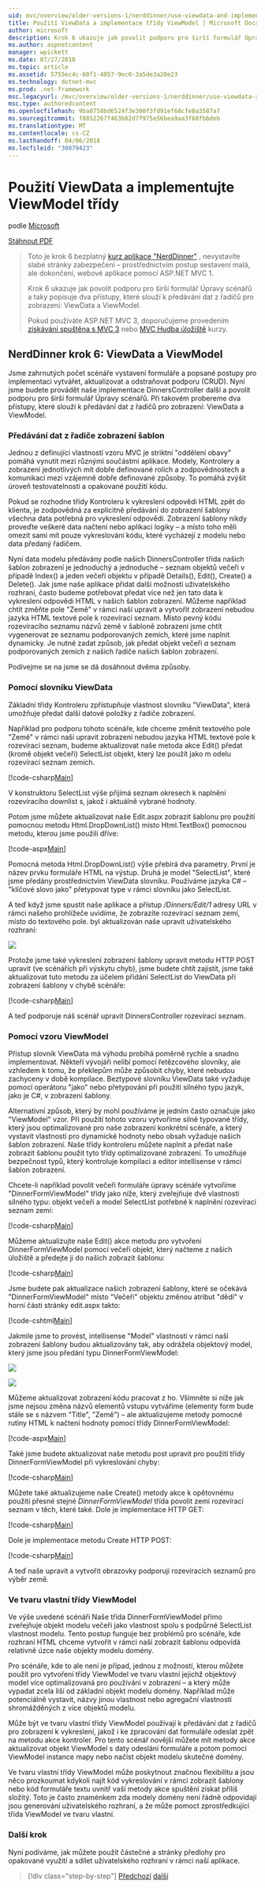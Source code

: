 ```yaml
---
uid: mvc/overview/older-versions-1/nerddinner/use-viewdata-and-implement-viewmodel-classes
title: Použití ViewData a implementace třídy ViewModel | Microsoft Docs
author: microsoft
description: Krok 6 ukazuje jak povolit podporu pro širší formulář Úpravy scénářů a taky popisuje dva přístupy, které slouží k předávání dat z řadičů pro zobrazení:...
ms.author: aspnetcontent
manager: wpickett
ms.date: 07/27/2010
ms.topic: article
ms.assetid: 5755ec4c-60f1-4057-9ec0-3a5de3a20e23
ms.technology: dotnet-mvc
ms.prod: .net-framework
msc.legacyurl: /mvc/overview/older-versions-1/nerddinner/use-viewdata-and-implement-viewmodel-classes
msc.type: authoredcontent
ms.openlocfilehash: 9ba8758bd6524f3e300f3fd91ef68cfe8a3587a7
ms.sourcegitcommit: f8852267f463b62d7f975e56bea9aa3f68fbbdeb
ms.translationtype: MT
ms.contentlocale: cs-CZ
ms.lasthandoff: 04/06/2018
ms.locfileid: "30879423"
---
```

<a name="use-viewdata-and-implement-viewmodel-classes"></a>Použití ViewData a implementujte ViewModel třídy
====================
podle [Microsoft](https://github.com/microsoft)

[Stáhnout PDF](http://aspnetmvcbook.s3.amazonaws.com/aspnetmvc-nerdinner_v1.pdf)

> Toto je krok 6 bezplatný [kurz aplikace "NerdDinner"](introducing-the-nerddinner-tutorial.md) , nevystavíte slabé stránky zabezpečení – prostřednictvím postup sestavení malá, ale dokončení, webové aplikace pomocí ASP.NET MVC 1.
> 
> Krok 6 ukazuje jak povolit podporu pro širší formulář Úpravy scénářů a taky popisuje dva přístupy, které slouží k předávání dat z řadičů pro zobrazení: ViewData a ViewModel.
> 
> Pokud používáte ASP.NET MVC 3, doporučujeme provedením [získávání spuštěna s MVC 3](../../older-versions/getting-started-with-aspnet-mvc3/cs/intro-to-aspnet-mvc-3.md) nebo [MVC Hudba úložiště](../../older-versions/mvc-music-store/mvc-music-store-part-1.md) kurzy.


## <a name="nerddinner-step-6-viewdata-and-viewmodel"></a>NerdDinner krok 6: ViewData a ViewModel

Jsme zahrnutých počet scénáře vystavení formuláře a popsané postupy pro implementaci vytvářet, aktualizovat a odstraňovat podporu (CRUD). Nyní jsme budete provádět naše implementace DinnersController další a povolit podporu pro širší formulář Úpravy scénářů. Při takovém probereme dva přístupy, které slouží k předávání dat z řadičů pro zobrazení: ViewData a ViewModel.

### <a name="passing-data-from-controllers-to-view-templates"></a>Předávání dat z řadiče zobrazení šablon

Jednou z definující vlastností vzoru MVC je striktní "oddělení obavy" pomáhá vynutit mezi různými součástmi aplikace. Modely, Kontrolery a zobrazení jednotlivých mít dobře definované rolích a zodpovědnostech a komunikaci mezi vzájemně dobře definované způsoby. To pomáhá zvýšit úroveň testovatelnosti a opakované použití kódu.

Pokud se rozhodne třídy Kontroleru k vykreslení odpovědi HTML zpět do klienta, je zodpovědná za explicitně předávání do zobrazení šablony všechna data potřebná pro vykreslení odpovědi. Zobrazení šablony nikdy proveďte veškeré data načtení nebo aplikaci logiky – a místo toho měli omezit sami mít pouze vykreslování kódu, které vycházejí z modelu nebo data předaný řadičem.

Nyní data modelu předávány podle našich DinnersController třída našich šablon zobrazení je jednoduchý a jednoduché – seznam objektů večeři v případě Index() a jeden večeři objektu v případě Details(), Edit(), Create() a Delete(). Jak jsme naše aplikace přidat další možnosti uživatelského rozhraní, často budeme potřebovat předat více než jen tato data k vykreslení odpovědi HTML v našich šablon zobrazení. Můžeme například chtít změňte pole "Země" v rámci naší upravit a vytvořit zobrazení nebudou jazyka HTML textové pole k rozevírací seznam. Místo pevný kódu rozevíracího seznamu názvů země v šabloně zobrazení jsme chtít vygenerovat ze seznamu podporovaných zemích, které jsme naplnit dynamicky. Je nutné zadat způsob, jak předat objekt večeři *a* seznam podporovaných zemích z našich řadiče našich šablon zobrazení.

Podívejme se na jsme se dá dosáhnout dvěma způsoby.

### <a name="using-the-viewdata-dictionary"></a>Pomocí slovníku ViewData

Základní třídy Kontroleru zpřístupňuje vlastnost slovníku "ViewData", která umožňuje předat další datové položky z řadiče zobrazení.

Například pro podporu tohoto scénáře, kde chceme změnit textového pole "Země" v rámci naší upravit zobrazení nebudou jazyka HTML textové pole k rozevírací seznam, budeme aktualizovat naše metoda akce Edit() předat (kromě objekt večeři) SelectList objekt, který lze použít jako m odelu rozevírací seznam zemích.

[!code-csharp[Main](use-viewdata-and-implement-viewmodel-classes/samples/sample1.cs)]

V konstruktoru SelectList výše přijímá seznam okresech k naplnění rozevíracího downlist s, jakož i aktuálně vybrané hodnoty.

Potom jsme můžete aktualizovat naše Edit.aspx zobrazit šablonu pro použití pomocnou metodu Html.DropDownList() místo Html.TextBox() pomocnou metodu, kterou jsme použili dříve:

[!code-aspx[Main](use-viewdata-and-implement-viewmodel-classes/samples/sample2.aspx)]

Pomocná metoda Html.DropDownList() výše přebírá dva parametry. První je název prvku formuláře HTML na výstup. Druhá je model "SelectList", které jsme předány prostřednictvím ViewData slovníku. Používáme jazyka C# – "klíčové slovo jako" přetypovat type v rámci slovníku jako SelectList.

A teď když jsme spustit naše aplikace a přístup */Dinners/Edit/1* adresy URL v rámci našeho prohlížeče uvidíme, že zobrazíte rozevírací seznam zemí, místo do textového pole. byl aktualizován naše upravit uživatelského rozhraní:

![](use-viewdata-and-implement-viewmodel-classes/_static/image1.png)

Protože jsme také vykreslení zobrazení šablony upravit metodu HTTP POST upravit (ve scénářích při výskytu chyb), jsme budete chtít zajistit, jsme také aktualizovat tuto metodu za účelem přidání SelectList do ViewData při zobrazení šablony v chybě scénáře:

[!code-csharp[Main](use-viewdata-and-implement-viewmodel-classes/samples/sample3.cs)]

A teď podporuje náš scénář upravit DinnersController rozevírací seznam.

### <a name="using-a-viewmodel-pattern"></a>Pomocí vzoru ViewModel

Přístup slovník ViewData má výhodu probíhá poměrně rychle a snadno implementovat. Někteří vývojáři nelíbí pomocí řetězcového slovníky, ale vzhledem k tomu, že překlepům může způsobit chyby, které nebudou zachyceny v době kompilace. Beztypové slovníku ViewData také vyžaduje pomocí operátoru "jako" nebo přetypování při použití silného typu jazyk, jako je C#, v zobrazení šablony.

Alternativní způsob, který by mohl používáme je jedním často označuje jako "ViewModel" vzor. Při použití tohoto vzoru vytvoříme silně typované třídy, který jsou optimalizované pro naše zobrazení konkrétní scénáře, a který vystavit vlastnosti pro dynamické hodnoty nebo obsah vyžaduje našich šablon zobrazení. Naše třídy kontroleru můžete naplnit a předat naše zobrazit šablonu použít tyto třídy optimalizované zobrazení. To umožňuje bezpečnost typů, který kontroluje kompilaci a editor intellisense v rámci šablon zobrazení.

Chcete-li například povolit večeři formuláře úpravy scénáře vytvoříme "DinnerFormViewModel" třídy jako níže, který zveřejňuje dvě vlastnosti silného typu: objekt večeři a model SelectList potřebné k naplnění rozevírací seznam zemí:

[!code-csharp[Main](use-viewdata-and-implement-viewmodel-classes/samples/sample4.cs)]

Můžeme aktualizujte naše Edit() akce metodu pro vytvoření DinnerFormViewModel pomocí večeři objekt, který načteme z našich úložiště a předejte ji do našich zobrazit šablonu:

[!code-csharp[Main](use-viewdata-and-implement-viewmodel-classes/samples/sample5.cs)]

Jsme budete pak aktualizace našich zobrazení šablony, které se očekává "DinnerFormViewModel" místo "Večeři" objektu změnou atribut "dědí" v horní části stránky edit.aspx takto:

[!code-cshtml[Main](use-viewdata-and-implement-viewmodel-classes/samples/sample6.cshtml)]

Jakmile jsme to provést, intellisense "Model" vlastnosti v rámci naší zobrazení šablony budou aktualizovány tak, aby odrážela objektový model, který jsme jsou předání typu DinnerFormViewModel:

![](use-viewdata-and-implement-viewmodel-classes/_static/image2.png)

![](use-viewdata-and-implement-viewmodel-classes/_static/image3.png)

Můžeme aktualizovat zobrazení kódu pracovat z ho. Všimněte si níže jak jsme nejsou změna názvů elementů vstupu vytváříme (elementy form bude stále se s názvem "Title", "Země") – ale aktualizujeme metody pomocné rutiny HTML k načtení hodnoty pomocí třídy DinnerFormViewModel:

[!code-aspx[Main](use-viewdata-and-implement-viewmodel-classes/samples/sample7.aspx)]

Také jsme budete aktualizovat naše metodu post upravit pro použití třídy DinnerFormViewModel při vykreslování chyby:

[!code-csharp[Main](use-viewdata-and-implement-viewmodel-classes/samples/sample8.cs)]

Můžete také aktualizujeme naše Create() metody akce k opětovnému použití přesné stejné *DinnerFormViewModel* třída povolit zemí rozevírací seznam v těch, které také. Dole je implementace HTTP GET:

[!code-csharp[Main](use-viewdata-and-implement-viewmodel-classes/samples/sample9.cs)]

Dole je implementace metodu Create HTTP POST:

[!code-csharp[Main](use-viewdata-and-implement-viewmodel-classes/samples/sample10.cs)]

A teď naše upravit a vytvořit obrazovky podporují rozevíracích seznamů pro výběr země.

### <a name="custom-shaped-viewmodel-classes"></a>Ve tvaru vlastní třídy ViewModel

Ve výše uvedené scénáři Naše třída DinnerFormViewModel přímo zveřejňuje objekt modelu večeři jako vlastnost spolu s podpůrné SelectList vlastnost modelu. Tento postup funguje bez problémů pro scénáře, kde rozhraní HTML chceme vytvořit v rámci naší zobrazit šablonu odpovídá relativně úzce naše objekty modelu domény.

Pro scénáře, kde to ale není je případ, jednou z možností, kterou můžete použít pro vytvoření třídy ViewModel ve tvaru vlastní jejichž objektový model více optimalizovaná pro používání v zobrazení – a který může vypadat zcela liší od základní objekt modelu domény. Například může potenciálně vystavit, názvy jinou vlastnost nebo agregační vlastností shromážděných z více objektů modelu.

Může být ve tvaru vlastní třídy ViewModel používají k předávání dat z řadičů pro zobrazení k vykreslení, jakož i ke zpracování dat formuláře odeslat zpět na metodu akce kontroler. Pro tento scénář novější můžete mít metody akce aktualizovat objekt ViewModel s daty odeslání formuláře a potom pomocí ViewModel instance mapy nebo načíst objekt modelu skutečné domény.

Ve tvaru vlastní třídy ViewModel může poskytnout značnou flexibilitu a jsou něco prozkoumat kdykoli najít kód vykreslování v rámci zobrazit šablony nebo kód formuláře textu uvnitř vaší metody akce spuštění získat příliš složitý. Toto je často znaménkem zda modely domény není řádně odpovídají jsou generování uživatelského rozhraní, a že může pomoct zprostředkující třída ViewModel ve tvaru vlastní.

### <a name="next-step"></a>Další krok

Nyní podíváme, jak můžete použít částečné a stránky předlohy pro opakované využití a sdílet uživatelského rozhraní v rámci naší aplikace.

> [!div class="step-by-step"]
> [Předchozí](provide-crud-create-read-update-delete-data-form-entry-support.md)
> [další](re-use-ui-using-master-pages-and-partials.md)
